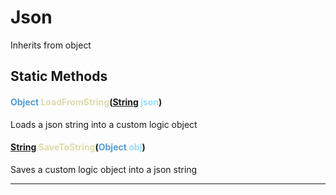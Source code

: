 # Json
Inherits from object
## Static Methods
#### <span style="color:#509cd4">Object</span> <span style="color:#dcdcaa">LoadFromString</span>(<span style="color:#509cd4">[String](../static/String.md)</span> <span style="color:#9cdcfe">json</span>)
Loads a json string into a custom logic object
#### <span style="color:#509cd4">[String](../static/String.md)</span> <span style="color:#dcdcaa">SaveToString</span>(<span style="color:#509cd4">Object</span> <span style="color:#9cdcfe">obj</span>)
Saves a custom logic object into a json string

---

